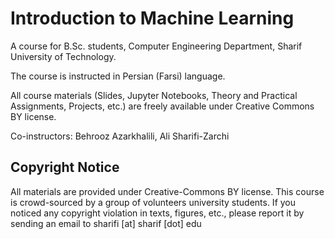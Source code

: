 # Introduction to Machine Learning
A course for B.Sc. students, Computer Engineering Department, Sharif University of Technology.

The course is instructed in Persian (Farsi) language. 

All course materials (Slides, Jupyter Notebooks, Theory and Practical Assignments, Projects, etc.) are freely available under Creative Commons BY license.

Co-instructors: Behrooz Azarkhalili, Ali Sharifi-Zarchi

## Copyright Notice
All materials are provided under Creative-Commons BY license. 
This course is crowd-sourced by a group of volunteers university students. If you noticed any copyright violation in texts, figures, etc., please report it by sending an email to sharifi [at] sharif [dot] edu

